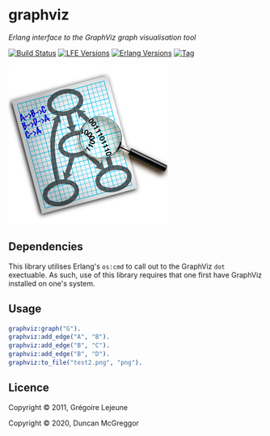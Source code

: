 # graphviz

*Erlang interface to the GraphViz graph visualisation tool*

[![Build Status][gh-actions-badge]][gh-actions]
[![LFE Versions][lfe-badge]][lfe]
[![Erlang Versions][erlang-badge]][versions]
[![Tag][github-tag-badge]][github-tag]

[![Project Logo][logo]][logo-large]

## Dependencies

This library utilises Erlang's `os:cmd` to call out to the GraphViz `dot`
exectuable. As such, use of this library requires that one first have GraphViz
installed on one's system.

## Usage

```erlang
graphviz:graph("G").
graphviz:add_edge("A", "B").
graphviz:add_edge("B", "C").
graphviz:add_edge("B", "D").
graphviz:to_file("test2.png", "png").
```

## Licence

Copyright © 2011, Grégoire Lejeune

Copyright © 2020, Duncan McGreggor


[//]: ---Named-Links---

[logo]: priv/images/graphviz-logo.png
[logo-large]: priv/images/graphviz-logo-thumb.png
[github]: https://github.com/lfex/graphviz
[gitlab]: https://gitlab.com/lfex/graphviz
[gh-actions-badge]: https://github.com/lfex/graphviz/workflows/ci%2Fcd/badge.svg
[gh-actions]: https://github.com/lfex/graphviz/actions
[lfe]: https://github.com/rvirding/lfe
[lfe-badge]: https://img.shields.io/badge/lfe-2.0-blue.svg
[erlang-badge]: https://img.shields.io/badge/erlang-19%20to%2023-blue.svg
[versions]: https://github.com/lfex/graphviz/blob/master/.github/workflows/cicd.yml
[github-tag]: https://github.com/lfex/graphviz/tags
[github-tag-badge]: https://img.shields.io/github/tag/lfex/graphviz.svg
[github-downloads]: https://img.shields.io/github/downloads/lfex/graphviz/total.svg
